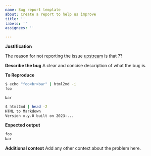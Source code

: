 ```yaml
---
name: Bug report template
about: Create a report to help us improve
title: ''
labels: ''
assignees: ''

---
```


**Justification**

The reason for not reporting the issue [upstream](https://github.com/JohannesKaufmann/html-to-markdown/issues) is that ??

**Describe the bug**
A clear and concise description of what the bug is.

**To Reproduce**

```sh
$ echo "foo<br>bar" | html2md -i
foo

bar

$ html2md | head -2
HTML to Markdown
Version x.y.0 built on 2023-...
```

**Expected output**

```md
foo
bar
```

**Additional context**
Add any other context about the problem here.
